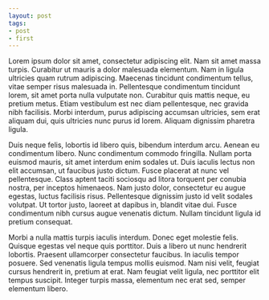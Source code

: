 ```yaml
---
layout: post
tags:
- post
- first
---
```

Lorem ipsum dolor sit amet, consectetur adipiscing elit. Nam sit amet massa turpis. Curabitur ut mauris a dolor malesuada elementum. Nam in ligula ultricies quam rutrum adipiscing. Maecenas tincidunt condimentum tellus, vitae semper risus malesuada in. Pellentesque condimentum tincidunt lorem, sit amet porta nulla vulputate non. Curabitur quis mattis neque, eu pretium metus. Etiam vestibulum est nec diam pellentesque, nec gravida nibh facilisis. Morbi interdum, purus adipiscing accumsan ultricies, sem erat aliquam dui, quis ultricies nunc purus id lorem. Aliquam dignissim pharetra ligula.

Duis neque felis, lobortis id libero quis, bibendum interdum arcu. Aenean eu condimentum libero. Nunc condimentum commodo fringilla. Nullam porta euismod mauris, sit amet interdum enim sodales ut. Duis iaculis lectus non elit accumsan, ut faucibus justo dictum. Fusce placerat at nunc vel pellentesque. Class aptent taciti sociosqu ad litora torquent per conubia nostra, per inceptos himenaeos. Nam justo dolor, consectetur eu augue egestas, luctus facilisis risus. Pellentesque dignissim justo id velit sodales volutpat. Ut tortor justo, laoreet at dapibus in, blandit vitae dui. Fusce condimentum nibh cursus augue venenatis dictum. Nullam tincidunt ligula id pretium consequat.

Morbi a nulla mattis turpis iaculis interdum. Donec eget molestie felis. Quisque egestas vel neque quis porttitor. Duis a libero ut nunc hendrerit lobortis. Praesent ullamcorper consectetur faucibus. In iaculis tempor posuere. Sed venenatis ligula tempus mollis euismod. Nam nisi velit, feugiat cursus hendrerit in, pretium at erat. Nam feugiat velit ligula, nec porttitor elit tempus suscipit. Integer turpis massa, elementum nec erat sed, semper elementum libero.
